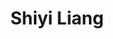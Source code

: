 ---
layout: member
title: Shiyi Liang
position: Careers and Networking Associate
degree: MSE MEAM 2019
email: 
image: /images/members/shiyi-liang.jpg
associate_board: true
---